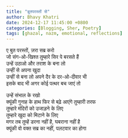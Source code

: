 ```yaml
---
title: "बुतपरस्तों से"
author: Bhavy Khatri
date: 2024-12-17 11:45:00 +0800
categories: [Blogging, Sher, Poetry]
tags: [ghazal, nazm, emotional, reflections]
---
```


<p style="text-align: center;">

ए बुत परस्तों, ज़रा सब्र करो <br>
जो संग-ओ-खिश्त तुम्हारे सिर पे बरसते हैं <br>
उन्हें उठाओ और तराश के बना लो <br>
उन्हीं से अपना खुदा <br>
उन्हीं से बना लो अपने दैर के दर-ओ-दीवार भी <br>
इसके बाद भी अगर कोई पत्थर बच जाएं तो <br>

उन्हें संभाल के रखो <br>
क्यूंकी गुनाह के हाथ फिर से बढ़े आएंगे तुम्हारी तरफ <br>
तुम्हारे मंदिरों को उजाड़ने के लिए <br>
तुम्हारे खुदा को मिटाने के लिए <br>
मगर तब तुम्हें डरना नहीं है, घबराना नहीं है <br>
क्यूंकी वो वक्त सब्र का नहीं, पलटवार का होगा <br><br>

</p>
